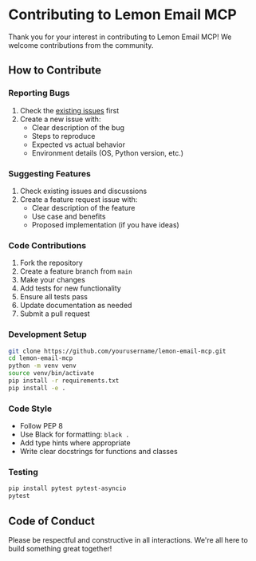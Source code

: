 # Contributing to Lemon Email MCP

Thank you for your interest in contributing to Lemon Email MCP! We welcome contributions from the community.

## How to Contribute

### Reporting Bugs

1. Check the [existing issues](https://github.com/manojk0303/lemon-email-mcp/issues) first
2. Create a new issue with:
   - Clear description of the bug
   - Steps to reproduce
   - Expected vs actual behavior
   - Environment details (OS, Python version, etc.)

### Suggesting Features

1. Check existing issues and discussions
2. Create a feature request issue with:
   - Clear description of the feature
   - Use case and benefits
   - Proposed implementation (if you have ideas)

### Code Contributions

1. Fork the repository
2. Create a feature branch from `main`
3. Make your changes
4. Add tests for new functionality
5. Ensure all tests pass
6. Update documentation as needed
7. Submit a pull request

### Development Setup

```bash
git clone https://github.com/yourusername/lemon-email-mcp.git
cd lemon-email-mcp
python -m venv venv
source venv/bin/activate
pip install -r requirements.txt
pip install -e .
```

### Code Style

- Follow PEP 8
- Use Black for formatting: `black .`
- Add type hints where appropriate
- Write clear docstrings for functions and classes

### Testing

```bash
pip install pytest pytest-asyncio
pytest
```

## Code of Conduct

Please be respectful and constructive in all interactions. We're all here to build something great together!
